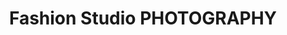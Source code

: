 ---
title: "Fashion Studio PHOTOGRAPHY"
url: /kumily/fashion-studio-photography/
shop: Allgemein
---